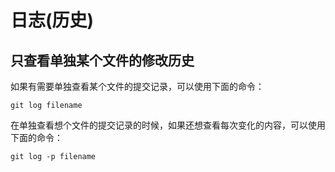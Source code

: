 # 日志(历史)

## 只查看单独某个文件的修改历史

如果有需要单独查看某个文件的提交记录，可以使用下面的命令：
```shell
git log filename
```

在单独查看想个文件的提交记录的时候，如果还想查看每次变化的内容，可以使用下面的命令：
```shell
git log -p filename
```